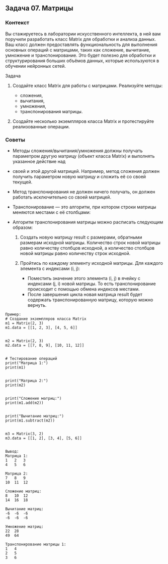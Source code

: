 ## Задача 07. Матрицы
### Контекст 
Вы стажируетесь в лаборатории искусственного интеллекта, в ней вам поручили разработать класс Matrix для обработки и анализа данных. Ваш класс должен предоставлять функциональность для выполнения основных операций с матрицами, таких как сложение, вычитание, умножение и транспонирование. Это будет полезно для обработки и структурирования больших объёмов данных, которые используются в обучении нейронных сетей.

Задача 
1) Создайте класс Matrix для работы с матрицами. 
    Реализуйте методы:
   - сложения,
   - вычитания,
   - умножения,
   - транспонирования матрицы.

2) Создайте несколько экземпляров класса Matrix и протестируйте реализованные операции.

### Советы
- Методы сложения/вычитания/умножения должны получать параметром другую матрицу (объект класса Matrix) и выполнять указанное действие над 
- своей и этой другой матрицей. Например, метод сложения должен получить параметром новую матрицу и сложить её со своей текущей.
- Метод транспонирования не должен ничего получать, он должен работать исключительно со своей матрицей.
- Транспонирование — это алгоритм, при котором строки матрицы меняются местами с её столбцами:

- Алгоритм транспонирования матрицы можно расписать следующим образом:

  1) Создать новую матрицу result с размерами, обратными размерам исходной матрицы. Количество строк новой матрицы равно количеству столбцов 
  исходной, а количество столбцов новой матрицы равно количеству строк исходной.

  2) Пройтись по каждому элементу исходной матрицы. Для каждого элемента с индексами (i, j):
     - Поместить значение этого элемента (i, j) в ячейку с индексами (j, i) новой матрицы. То есть транспонирование происходит с помощью 
     обмена индексов местами.
     - После завершения цикла новая матрица result будет содержать транспонированную матрицу, которую можно вернуть.



```
Пример:
# Создание экземпляров класса Matrix
m1 = Matrix(2, 3)
m1.data = [[1, 2, 3], [4, 5, 6]]


m2 = Matrix(2, 3)
m2.data = [[7, 8, 9], [10, 11, 12]]


# Тестирование операций
print("Матрица 1:")
print(m1)


print("Матрица 2:")
print(m2)


print("Сложение матриц:")
print(m1.add(m2))


print("Вычитание матриц:")
print(m1.subtract(m2))


m3 = Matrix(3, 2)
m3.data = [[1, 2], [3, 4], [5, 6]]


Вывод:
Матрица 1:
1	2	3
4	5	6

Матрица 2:
7	8	9
10	11	12

Сложение матриц:
8	10	12
14	16	18

Вычитание матриц:
-6	-6	-6
-6	-6	-6

Умножение матриц:
22	28
49	64

Транспонирование матрицы 1:
1	4
2	5
3	6
```
